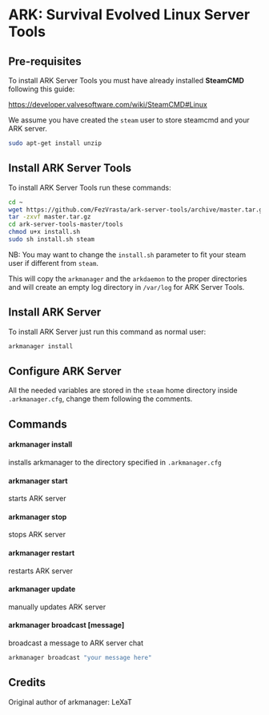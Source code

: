 # ARK: Survival Evolved Linux Server Tools

## Pre-requisites

To install ARK Server Tools you must have already installed **SteamCMD** following this guide:

https://developer.valvesoftware.com/wiki/SteamCMD#Linux

We assume you have created the `steam` user to store steamcmd and your ARK server.

```sh
sudo apt-get install unzip
```

## Install ARK Server Tools

To install ARK Server Tools run these commands:

```sh
cd ~
wget https://github.com/FezVrasta/ark-server-tools/archive/master.tar.gz
tar -zxvf master.tar.gz
cd ark-server-tools-master/tools
chmod u+x install.sh
sudo sh install.sh steam
```

NB: You may want to change the `install.sh` parameter to fit your steam user if different from `steam`.

This will copy the `arkmanager` and the `arkdaemon` to the proper directories and will create an empty log directory in `/var/log` for ARK Server Tools.

## Install ARK Server

To install ARK Server just run this command as normal user:

```sh
arkmanager install
```

## Configure ARK Server

All the needed variables are stored in the `steam` home directory inside `.arkmanager.cfg`, change them following the comments.

## Commands

#### arkmanager install
installs arkmanager to the directory specified in `.arkmanager.cfg`

#### arkmanager start
starts ARK server

#### arkmanager stop
stops ARK server

#### arkmanager restart
restarts ARK server

#### arkmanager update
manually updates ARK server

#### arkmanager broadcast [message]
broadcast a message to ARK server chat

```sh
arkmanager broadcast "your message here"
```

## Credits

Original author of arkmanager: LeXaT
